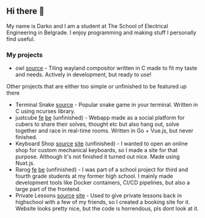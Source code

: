 ## Hi there 👋
My name is Darko and I am a student at The School of Electrical Engineering in Belgrade. I enjoy programming and making stuff I personally find useful.

### My projects
- owl [source](https://github.com/dqrk0jeste/owl) - Tiling wayland compositor written in C made to fit my taste and needs. Actively in development, but ready to use!

Other projects that are either too simple or unfinished to be featured up there
- Terminal Snake [source](https://github.com/dqrk0jeste/ncurses-snake) - Popular snake game in your terminal. Written in C using ncurses library.
- justcube [fe](https://github.com/dqrk0jeste/justcube-frontend) [be](https://github.com/dqrk0jeste/justcube-backend) (unfinished) - Webapp made as a social platform for cubers to share their solves, thought etc but also hang out, solve together and race in real-time rooms. Written in Go + Vue.js, but never finished.
- Keyboard Shop [source](https://github.com/dqrk0jeste/keyboards) [site](https://keyboards-three.vercel.app/) (unfinished) - I wanted to open an online shop for custom mechanical keyboards, so I made a site for that purpose. Although it's not finished it turned out nice. Made using Nuxt.js.
- Rarog [fe](https://github.com/dqrk0jeste/rarog-frontend) [be](https://github.com/dqrk0jeste/rarog-backend) (unfinished) - I was part of a school project for third and fourth grade students at my former high school. I mainly made development tools like Docker containers, CI/CD pipelines, but also a large part of the frontend.
- Private Lessons [source](https://github.com/dqrk0jeste/privatni-casovi) [site](https://privatni-casovi.vercel.app/) - Used to give private lessons back in highschool with a few of my friends, so I created a booking site for it. Website looks pretty nice, but the code is horrendous, pls dont look at it.
